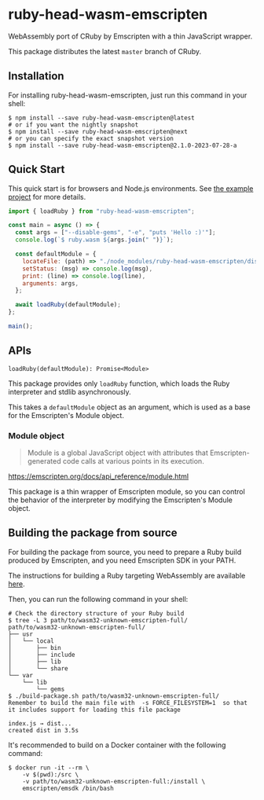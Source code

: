 # ruby-head-wasm-emscripten

WebAssembly port of CRuby by Emscripten with a thin JavaScript wrapper.

This package distributes the latest `master` branch of CRuby.

## Installation

For installing ruby-head-wasm-emscripten, just run this command in your shell:

```console
$ npm install --save ruby-head-wasm-emscripten@latest
# or if you want the nightly snapshot
$ npm install --save ruby-head-wasm-emscripten@next
# or you can specify the exact snapshot version
$ npm install --save ruby-head-wasm-emscripten@2.1.0-2023-07-28-a
```

## Quick Start

This quick start is for browsers and Node.js environments. See [the example project](https://github.com/ruby/ruby.wasm/tree/main/packages/npm-packages/ruby-wasm-emscripten/example) for more details.

```javascript
import { loadRuby } from "ruby-head-wasm-emscripten";

const main = async () => {
  const args = ["--disable-gems", "-e", "puts 'Hello :)'"];
  console.log(`$ ruby.wasm ${args.join(" ")}`);

  const defaultModule = {
    locateFile: (path) => "./node_modules/ruby-head-wasm-emscripten/dist/" + path,
    setStatus: (msg) => console.log(msg),
    print: (line) => console.log(line),
    arguments: args,
  };

  await loadRuby(defaultModule);
};

main();

```

## APIs

`loadRuby(defaultModule): Promise<Module>`

This package provides only `loadRuby` function, which loads the Ruby interpreter and stdlib asynchronously.

This takes a `defaultModule` object as an argument, which is used as a base for the Emscripten's Module object.

### Module object

> Module is a global JavaScript object with attributes that Emscripten-generated code calls at various points in its execution.

https://emscripten.org/docs/api_reference/module.html

This package is a thin wrapper of Emscripten module, so you can control the behavior of the interpreter by modifying the Emscripten's Module object.


## Building the package from source

For building the package from source, you need to prepare a Ruby build produced by Emscripten, and you need Emscripten SDK in your PATH.

The instructions for building a Ruby targeting WebAssembly are available [here](https://github.com/ruby/ruby.wasm#building-from-source).

Then, you can run the following command in your shell:

```console
# Check the directory structure of your Ruby build
$ tree -L 3 path/to/wasm32-unknown-emscripten-full/
path/to/wasm32-unknown-emscripten-full/
├── usr
│   └── local
│       ├── bin
│       ├── include
│       ├── lib
│       └── share
└── var
    └── lib
        └── gems
$ ./build-package.sh path/to/wasm32-unknown-emscripten-full/
Remember to build the main file with  -s FORCE_FILESYSTEM=1  so that it includes support for loading this file package

index.js → dist...
created dist in 3.5s
```

It's recommended to build on a Docker container with the following command:

```console
$ docker run -it --rm \
    -v $(pwd):/src \
    -v path/to/wasm32-unknown-emscripten-full:/install \
    emscripten/emsdk /bin/bash
```
